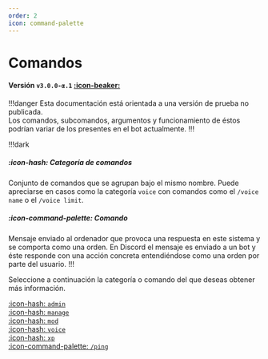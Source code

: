 ```yaml
---
order: 2
icon: command-palette
---
```


# Comandos

#### Versión `v3.0.0-α.1` [:icon-beaker:](../blog/alphas.md)

!!!danger
Esta documentación está orientada a una versión de prueba no publicada.<br>
Los comandos, subcomandos, argumentos y funcionamiento de éstos podrían variar de los presentes en el bot actualmente.
!!!

!!!dark
##### :icon-hash: Categoría de comandos
Conjunto de comandos que se agrupan bajo el mismo nombre.
Puede apreciarse en casos como la categoría `voice` con comandos como el `/voice name` o el `/voice limit`.

##### :icon-command-palette: Comando
Mensaje enviado al ordenador que provoca una respuesta en este sistema y se comporta como una orden. En Discord el mensaje es enviado a un bot y éste responde con una acción concreta entendiéndose como una orden por parte del usuario.
!!!

Seleccione a continuación la categoría o comando del que deseas obtener más información.

[:icon-hash: `admin`](./administration/administration.md)<br>
[:icon-hash: `manage`](./manage/manage.md)<br>
[:icon-hash: `mod`](./moderation/moderation.md)<br>
[:icon-hash: `voice`](./voice/voice.md)<br>
[:icon-hash: `xp`](./xp/xp.md)<br>
[:icon-command-palette: `/ping`](./ping/ping.md)<br>
<!--[:icon-command-palette: `/help`](./help/help.md)-->